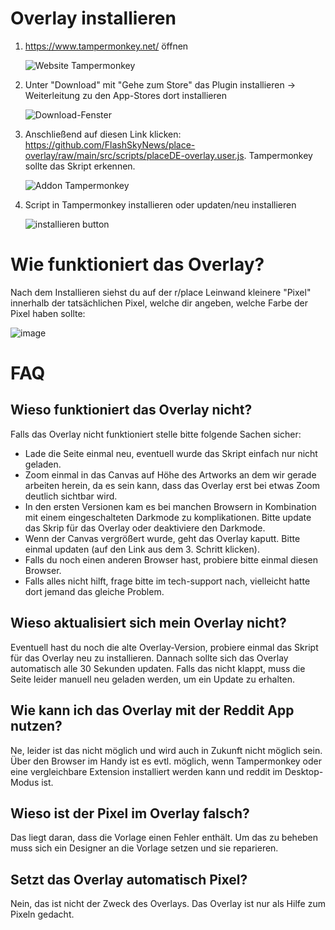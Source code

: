# Overlay installieren

1. https://www.tampermonkey.net/ öffnen
   
   ![Website Tampermonkey](imt/../img/tampermonkey.png)

2. Unter "Download" mit "Gehe zum Store" das Plugin installieren -> Weiterleitung zu den App-Stores dort installieren
   
   ![Download-Fenster](img/tapermonkey-marker.png)

3. Anschließend auf diesen Link klicken: https://github.com/FlashSkyNews/place-overlay/raw/main/src/scripts/placeDE-overlay.user.js. Tampermonkey sollte das Skript erkennen.
   
   ![Addon Tampermonkey](img/script-uebersicht.png)
   
4. Script in Tampermonkey installieren oder updaten/neu installieren 
   
   ![installieren button](img/install.png)

# Wie funktioniert das Overlay?
Nach dem Installieren siehst du auf der r/place Leinwand kleinere "Pixel" innerhalb der tatsächlichen Pixel, welche dir angeben, welche Farbe der Pixel haben sollte:

![image](https://github.com/PlaceDE-Official/place-overlay/assets/28481491/50247ae0-b082-45f2-8769-0e017c23056f)


# FAQ

## Wieso funktioniert das Overlay nicht?
Falls das Overlay nicht funktioniert stelle bitte folgende Sachen sicher:
- Lade die Seite einmal neu, eventuell wurde das Skript einfach nur nicht geladen.
- Zoom einmal in das Canvas auf Höhe des Artworks an dem wir gerade arbeiten herein, da es sein kann, dass das Overlay erst bei etwas Zoom deutlich sichtbar wird.
- In den ersten Versionen kam es bei manchen Browsern in Kombination mit einem eingeschalteten Darkmode zu komplikationen. Bitte update das Skrip für das Overlay oder deaktiviere den Darkmode.
- Wenn der Canvas vergrößert wurde, geht das Overlay kaputt. Bitte einmal updaten (auf den Link aus dem 3. Schritt klicken).
- Falls du noch einen anderen Browser hast, probiere bitte einmal diesen Browser.
- Falls alles nicht hilft, frage bitte im tech-support nach, vielleicht hatte dort jemand das gleiche Problem.

## Wieso aktualisiert sich mein Overlay nicht?
Eventuell hast du noch die alte Overlay-Version, probiere einmal das Skript für das Overlay neu zu installieren. Dannach sollte sich das Overlay automatisch alle 30 Sekunden updaten. Falls das nicht klappt, muss die Seite leider manuell neu geladen werden, um ein Update zu erhalten.

## Wie kann ich das Overlay mit der Reddit App nutzen?
Ne, leider ist das nicht möglich und wird auch in Zukunft nicht möglich sein. Über den Browser im Handy ist es evtl. möglich, wenn Tampermonkey oder eine vergleichbare Extension installiert werden kann und reddit im Desktop-Modus ist.

## Wieso ist der Pixel im Overlay falsch?
Das liegt daran, dass die Vorlage einen Fehler enthält. Um das zu beheben muss sich ein Designer an die Vorlage setzen und sie reparieren.

## Setzt das Overlay automatisch Pixel?
Nein, das ist nicht der Zweck des Overlays. Das Overlay ist nur als Hilfe zum Pixeln gedacht.
